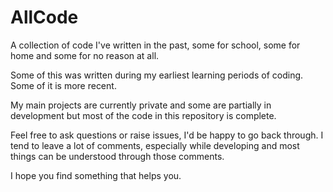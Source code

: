 # AllCode
A collection of code I've written in the past, some for school, some for home and some for no reason at all.

Some of this was written during my earliest learning periods of coding. Some of it is more recent. 

My main projects are currently private and some are partially in development but most of the code in this repository is complete. 

Feel free to ask questions or raise issues, I'd be happy to go back through. I tend to leave a lot of comments, especially while developing and most
things can be understood through those comments.  

I hope you find something that helps you.
